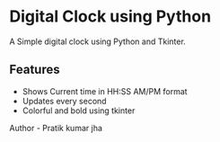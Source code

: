 # Digital Clock using Python
A Simple digital clock using Python and Tkinter.
## Features
- Shows Current time in HH:SS AM/PM format
- Updates every second
- Colorful and bold using tkinter


Author - Pratik kumar jha
